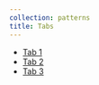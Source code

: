 ```yaml
---
collection: patterns
title: Tabs
---
```


<ul class="p-tabs">    
    <li class="p-tabs__item">
        <a href="#" class="p-tabs__link is-active">Tab 1</a>
    </li>
    <li class="p-tabs__item">
        <a href="#" class="p-tabs__link">Tab 2</a>
    </li>
    <li class="p-tabs__item">
        <a href="#" class="p-tabs__link">Tab 3</a>
    </li>
</ul>
